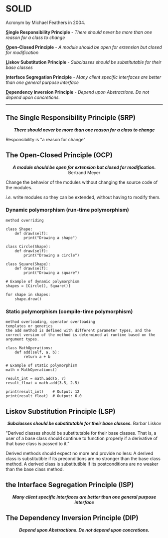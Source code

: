 # SOLID 

Acronym by Michael Feathers in 2004. 

**<u>S</u>ingle Responsibility Principle** - *There should never be more than one reason for a class to change*

**<u>O</u>pen-Closed Principle** - *A module should be open for extension but closed for modification*

**<u>L</u>iskov Substitution Principle** - *Subclasses should be substitutable for their base classes*

**<u>I</u>nterface Segregation Principle** - *Many client specific interfaces are better than one general purpose interface*

**<u>D</u>ependency Inversion Principle** - *Depend upon Abstractions. Do not depend upon concretions.*

<hr/>

## **The Single Responsibility Principle (SRP)**

<div align="center">

***There should never be more than one reason for a class to change***

</div>

Responsibility is "a reason for change"

## **The Open-Closed Principle (OCP)**

<div align="center">

***A module should be open for extension but closed for modification.*** 
Bertrand Meyer

</div>

Change the behavior of the modules without changing the source code of the modules.

*i.e.* write modules so they can be extended, without having to modify them. 

### Dynamic polymorphism (run-time polymorphism)
    method overriding

```
class Shape:
    def draw(self):
        print("Drawing a shape")

class Circle(Shape):
    def draw(self):
        print("Drawing a circle")

class Square(Shape):
    def draw(self):
        print("Drawing a square")

# Example of dynamic polymorphism
shapes = [Circle(), Square()]

for shape in shapes:
    shape.draw()
```

### Static polymorphism (compile-time polymorphism)
    method overloading, operator overloading
    templates or generics
    the add method is defined with different parameter types, and the correct version of the method is determined at runtime based on the argument types.

```
class MathOperations:
    def add(self, a, b):
        return a + b

# Example of static polymorphism
math = MathOperations()

result_int = math.add(5, 7)
result_float = math.add(3.5, 2.5)

print(result_int)    # Output: 12
print(result_float)  # Output: 6.0
```

## **Liskov Substitution Principle (LSP)**


<div align="center">

***Subclasses should be substitutable for their base classes.*** Barbar Liskov

</div>

"Derived classes should be substitutable for their base classes. That is, a user of a base class should continue to function properly if a derivative of that base class is passed to it."

Derived methods should expect no more and provide no less:
A derived class is substitutible if its preconditions are no stronger than the base class method.
A derived class is substitutible if its postconditions are no weaker than the base class method.

## **the Interface Segregation Principle (ISP)**

<div align="center">

***Many client specific interfaces are better than one general purpose interface***

</div>

## **The Dependency Inversion Principle (DIP)**

<div align="center">

***Depend upon Abstractions. Do not depend upon concretions.***

</div>
